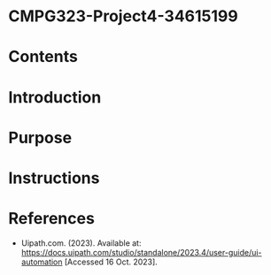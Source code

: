 # CMPG323-Project4-34615199

# Contents

# Introduction

# Purpose

# Instructions

# References
* Uipath.com. (2023). Available at: https://docs.uipath.com/studio/standalone/2023.4/user-guide/ui-automation [Accessed 16 Oct. 2023].
